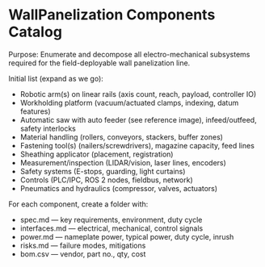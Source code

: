 # WallPanelization Components Catalog

Purpose: Enumerate and decompose all electro-mechanical subsystems required for the field-deployable wall panelization line.

Initial list (expand as we go):
- Robotic arm(s) on linear rails (axis count, reach, payload, controller IO)
- Workholding platform (vacuum/actuated clamps, indexing, datum features)
- Automatic saw with auto feeder (see reference image), infeed/outfeed, safety interlocks
- Material handling (rollers, conveyors, stackers, buffer zones)
- Fastening tool(s) (nailers/screwdrivers), magazine capacity, feed lines
- Sheathing applicator (placement, registration)
- Measurement/inspection (LIDAR/vision, laser lines, encoders)
- Safety systems (E-stops, guarding, light curtains)
- Controls (PLC/IPC, ROS 2 nodes, fieldbus, network)
- Pneumatics and hydraulics (compressor, valves, actuators)

For each component, create a folder with:
- spec.md — key requirements, environment, duty cycle
- interfaces.md — electrical, mechanical, control signals
- power.md — nameplate power, typical power, duty cycle, inrush
- risks.md — failure modes, mitigations
- bom.csv — vendor, part no., qty, cost
